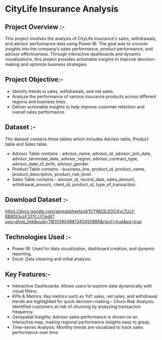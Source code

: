 # CityLife Insurance Analysis

## Project Overview :-
This project involves the analysis of CityLife Insurance's sales, withdrawals, and advisor performance data using Power BI. The goal was to uncover insights into the company’s sales performance, product performance, and advisor effectiveness. Through interactive dashboards and dynamic visualizations, this project provides actionable insights to improve decision-making and optimize business strategies.

## Project Objective:-
- Identify trends in sales, withdrawals, and net sales.
- Analyze the performance of various insurance products across different regions and business lines.
- Deliver actionable insights to help improve customer retention and overall sales performance.

## Dataset :-
The dataset contains three tables which includes Advisor table, Product table and Sales table.

- Advisor Table contains - advisor_name, advisor_id, advisor_join_date, advisor_terminate_date, advisor_region, advisor_contract_type, advisor_date_of_birth, advisor_gender.
- Product Table contains - business_line, product_id, product_name, product_description, product_risk_level.
- Sales Table contains - advisor_id, record_date, sales_amount, withdrawal_amount, client_id, product_id, type_of_transaction.

## Download Dataset :- 
https://docs.google.com/spreadsheets/d/1VYWd3LSOC4yc7Ucf-6B9Dt3vzF33YLU7/edit?usp=drive_link&ouid=116103804981340450886&rtpof=true&sd=true

## Technologies Used :-
- Power BI: Used for data visualization, dashboard creation, and dynamic reporting.
- Excel: Data cleaning and initial analysis.
  
## Key Features:-
- Interactive Dashboards: Allows users to explore data dynamically with visual filters.
- KPIs & Metrics: Key metrics such as YoY sales, net sales, and withdrawal trends are highlighted for quick decision-making.- Churn Risk Analysis: Identified customers at risk of churning by analyzing transaction frequency.
- Geospatial Insights: Advisor sales performance is shown on an interactive map, making regional performance insights easy to grasp.
- Time-series Analysis: Monthly trends are visualized to track sales performance over time.
